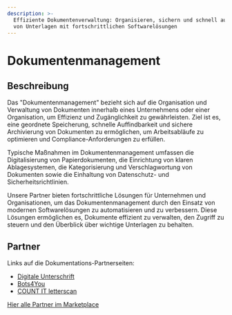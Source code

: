 ```yaml
---
description: >-
  Effiziente Dokumentenverwaltung: Organisieren, sichern und schnell auffinden
  von Unterlagen mit fortschrittlichen Softwarelösungen
---
```


# Dokumentenmanagement

## Beschreibung

Das "Dokumentenmanagement" bezieht sich auf die Organisation und Verwaltung von Dokumenten innerhalb eines Unternehmens oder einer Organisation, um Effizienz und Zugänglichkeit zu gewährleisten. Ziel ist es, eine geordnete Speicherung, schnelle Auffindbarkeit und sichere Archivierung von Dokumenten zu ermöglichen, um Arbeitsabläufe zu optimieren und Compliance-Anforderungen zu erfüllen.

Typische Maßnahmen im Dokumentenmanagement umfassen die Digitalisierung von Papierdokumenten, die Einrichtung von klaren Ablagesystemen, die Kategorisierung und Verschlagwortung von Dokumenten sowie die Einhaltung von Datenschutz- und Sicherheitsrichtlinien.

Unsere Partner bieten fortschrittliche Lösungen für Unternehmen und Organisationen, um das Dokumentenmanagement durch den Einsatz von modernen Softwarelösungen zu automatisieren und zu verbessern. Diese Lösungen ermöglichen es, Dokumente effizient zu verwalten, den Zugriff zu steuern und den Überblick über wichtige Unterlagen zu behalten.

## Partner

Links auf die Dokumentations-Partnerseiten:

* [Digitale Unterschrift](../partner-and-apps/digitale-unterschrift/)
* [Bots4You](../partner-and-apps/bots4you.md)
* [COUNT IT letterscan](../partner-and-apps/count-it-letterscan.md)

[Hier alle Partner im Marketplace](https://marketplace.aareon.com/de/category/lift-management)
